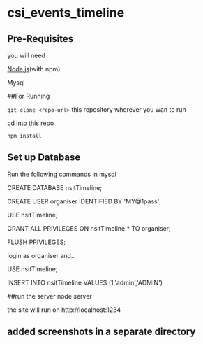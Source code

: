 # csi_events_timeline

## Pre-Requisites
you will need

 [Node.js](https://nodejs.org/)(with npm)

 Mysql

 ##For Running

`git clone <repo-url>` this repository wherever you wan to run

cd into this repo

`npm install`


## Set up Database

Run the following commands in mysql

CREATE DATABASE nsitTimeline;

CREATE USER organiser IDENTIFIED BY 'MY@1pass';

USE nsitTimeline;

GRANT ALL PRIVILEGES ON nsitTimeline.* TO organiser;

FLUSH PRIVILEGES;

login as organiser and..

USE nsitTimeline;

INSERT INTO nsitTimeline VALUES (1,'admin','ADMIN')

##run the server
node server

the site will run on http://localhost:1234


## added screenshots in a separate directory
